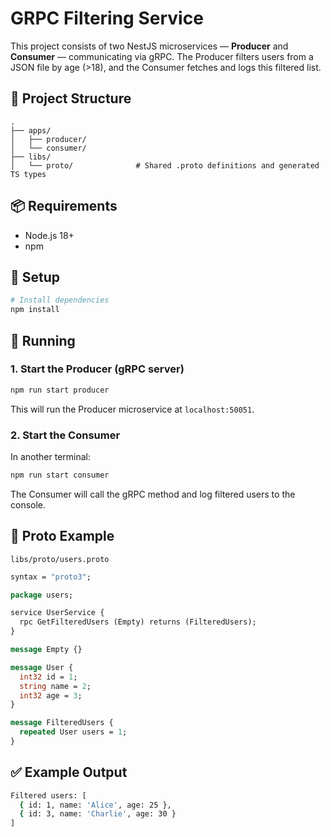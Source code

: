 # GRPC Filtering Service

This project consists of two NestJS microservices — **Producer** and **Consumer** — communicating via gRPC. The Producer filters users from a JSON file by age (>18), and the Consumer fetches and logs this filtered list.

## 🧱 Project Structure

```
.
├── apps/
│   ├── producer/
│   └── consumer/
├── libs/
│   └── proto/              # Shared .proto definitions and generated TS types
```

## 📦 Requirements

* Node.js 18+
* npm

## 📁 Setup

```bash
# Install dependencies
npm install

```

## 🚀 Running 

### 1. Start the Producer (gRPC server)

```bash
npm run start producer
```

This will run the Producer microservice at `localhost:50051`.

### 2. Start the Consumer

In another terminal:

```bash
npm run start consumer
```

The Consumer will call the gRPC method and log filtered users to the console.


## 📄 Proto Example

`libs/proto/users.proto`

```proto
syntax = "proto3";

package users;

service UserService {
  rpc GetFilteredUsers (Empty) returns (FilteredUsers);
}

message Empty {}

message User {
  int32 id = 1;
  string name = 2;
  int32 age = 3;
}

message FilteredUsers {
  repeated User users = 1;
}
```

## ✅ Example Output

```bash
Filtered users: [
  { id: 1, name: 'Alice', age: 25 },
  { id: 3, name: 'Charlie', age: 30 }
]
```

